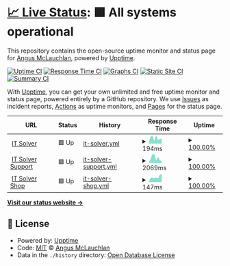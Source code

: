 # [📈 Live Status](https://status.itsolver.net): <!--live status--> **🟩 All systems operational**

This repository contains the open-source uptime monitor and status page for [Angus McLauchlan](https://www.itsolver.net), powered by [Upptime](https://github.com/upptime/upptime).

[![Uptime CI](https://github.com/koj-co/upptime/workflows/Uptime%20CI/badge.svg)](https://github.com/koj-co/upptime/actions?query=workflow%3A%22Uptime+CI%22)
[![Response Time CI](https://github.com/koj-co/upptime/workflows/Response%20Time%20CI/badge.svg)](https://github.com/koj-co/upptime/actions?query=workflow%3A%22Response+Time+CI%22)
[![Graphs CI](https://github.com/koj-co/upptime/workflows/Graphs%20CI/badge.svg)](https://github.com/koj-co/upptime/actions?query=workflow%3A%22Graphs+CI%22)
[![Static Site CI](https://github.com/koj-co/upptime/workflows/Static%20Site%20CI/badge.svg)](https://github.com/koj-co/upptime/actions?query=workflow%3A%22Static+Site+CI%22)
[![Summary CI](https://github.com/koj-co/upptime/workflows/Summary%20CI/badge.svg)](https://github.com/koj-co/upptime/actions?query=workflow%3A%22Summary+CI%22)

With [Upptime](https://upptime.js.org), you can get your own unlimited and free uptime monitor and status page, powered entirely by a GitHub repository. We use [Issues](https://github.com/itsolver/upptime/issues) as incident reports, [Actions](https://github.com/itsolver/upptime/actions) as uptime monitors, and [Pages](https://status.itsolver.net) for the status page.

<!--start: status pages-->
<!-- This summary is generated by Upptime (https://github.com/upptime/upptime) -->
<!-- Do not edit this manually, your changes will be overwritten -->
<!-- prettier-ignore -->
| URL | Status | History | Response Time | Uptime |
| --- | ------ | ------- | ------------- | ------ |
| <img alt="" src="https://favicons.githubusercontent.com/www.itsolver.net" height="13"> [IT Solver](https://www.itsolver.net) | 🟩 Up | [it-solver.yml](https://github.com/itsolver/upptime/commits/HEAD/history/it-solver.yml) | <details><summary><img alt="Response time graph" src="./graphs/it-solver/response-time-week.png" height="20"> 194ms</summary><br><a href="https://status.itsolver.net/history/it-solver"><img alt="Response time 306" src="https://img.shields.io/endpoint?url=https%3A%2F%2Fraw.githubusercontent.com%2Fitsolver%2Fupptime%2FHEAD%2Fapi%2Fit-solver%2Fresponse-time.json"></a><br><a href="https://status.itsolver.net/history/it-solver"><img alt="24-hour response time 103" src="https://img.shields.io/endpoint?url=https%3A%2F%2Fraw.githubusercontent.com%2Fitsolver%2Fupptime%2FHEAD%2Fapi%2Fit-solver%2Fresponse-time-day.json"></a><br><a href="https://status.itsolver.net/history/it-solver"><img alt="7-day response time 194" src="https://img.shields.io/endpoint?url=https%3A%2F%2Fraw.githubusercontent.com%2Fitsolver%2Fupptime%2FHEAD%2Fapi%2Fit-solver%2Fresponse-time-week.json"></a><br><a href="https://status.itsolver.net/history/it-solver"><img alt="30-day response time 242" src="https://img.shields.io/endpoint?url=https%3A%2F%2Fraw.githubusercontent.com%2Fitsolver%2Fupptime%2FHEAD%2Fapi%2Fit-solver%2Fresponse-time-month.json"></a><br><a href="https://status.itsolver.net/history/it-solver"><img alt="1-year response time 306" src="https://img.shields.io/endpoint?url=https%3A%2F%2Fraw.githubusercontent.com%2Fitsolver%2Fupptime%2FHEAD%2Fapi%2Fit-solver%2Fresponse-time-year.json"></a></details> | <details><summary><a href="https://status.itsolver.net/history/it-solver">100.00%</a></summary><a href="https://status.itsolver.net/history/it-solver"><img alt="All-time uptime 99.93%" src="https://img.shields.io/endpoint?url=https%3A%2F%2Fraw.githubusercontent.com%2Fitsolver%2Fupptime%2FHEAD%2Fapi%2Fit-solver%2Fuptime.json"></a><br><a href="https://status.itsolver.net/history/it-solver"><img alt="24-hour uptime 100.00%" src="https://img.shields.io/endpoint?url=https%3A%2F%2Fraw.githubusercontent.com%2Fitsolver%2Fupptime%2FHEAD%2Fapi%2Fit-solver%2Fuptime-day.json"></a><br><a href="https://status.itsolver.net/history/it-solver"><img alt="7-day uptime 100.00%" src="https://img.shields.io/endpoint?url=https%3A%2F%2Fraw.githubusercontent.com%2Fitsolver%2Fupptime%2FHEAD%2Fapi%2Fit-solver%2Fuptime-week.json"></a><br><a href="https://status.itsolver.net/history/it-solver"><img alt="30-day uptime 99.86%" src="https://img.shields.io/endpoint?url=https%3A%2F%2Fraw.githubusercontent.com%2Fitsolver%2Fupptime%2FHEAD%2Fapi%2Fit-solver%2Fuptime-month.json"></a><br><a href="https://status.itsolver.net/history/it-solver"><img alt="1-year uptime 99.93%" src="https://img.shields.io/endpoint?url=https%3A%2F%2Fraw.githubusercontent.com%2Fitsolver%2Fupptime%2FHEAD%2Fapi%2Fit-solver%2Fuptime-year.json"></a></details>
| <img alt="" src="https://favicons.githubusercontent.com/support.itsolver.net" height="13"> [IT Solver Support](https://support.itsolver.net) | 🟩 Up | [it-solver-support.yml](https://github.com/itsolver/upptime/commits/HEAD/history/it-solver-support.yml) | <details><summary><img alt="Response time graph" src="./graphs/it-solver-support/response-time-week.png" height="20"> 2069ms</summary><br><a href="https://status.itsolver.net/history/it-solver-support"><img alt="Response time 1955" src="https://img.shields.io/endpoint?url=https%3A%2F%2Fraw.githubusercontent.com%2Fitsolver%2Fupptime%2FHEAD%2Fapi%2Fit-solver-support%2Fresponse-time.json"></a><br><a href="https://status.itsolver.net/history/it-solver-support"><img alt="24-hour response time 935" src="https://img.shields.io/endpoint?url=https%3A%2F%2Fraw.githubusercontent.com%2Fitsolver%2Fupptime%2FHEAD%2Fapi%2Fit-solver-support%2Fresponse-time-day.json"></a><br><a href="https://status.itsolver.net/history/it-solver-support"><img alt="7-day response time 2069" src="https://img.shields.io/endpoint?url=https%3A%2F%2Fraw.githubusercontent.com%2Fitsolver%2Fupptime%2FHEAD%2Fapi%2Fit-solver-support%2Fresponse-time-week.json"></a><br><a href="https://status.itsolver.net/history/it-solver-support"><img alt="30-day response time 2079" src="https://img.shields.io/endpoint?url=https%3A%2F%2Fraw.githubusercontent.com%2Fitsolver%2Fupptime%2FHEAD%2Fapi%2Fit-solver-support%2Fresponse-time-month.json"></a><br><a href="https://status.itsolver.net/history/it-solver-support"><img alt="1-year response time 1955" src="https://img.shields.io/endpoint?url=https%3A%2F%2Fraw.githubusercontent.com%2Fitsolver%2Fupptime%2FHEAD%2Fapi%2Fit-solver-support%2Fresponse-time-year.json"></a></details> | <details><summary><a href="https://status.itsolver.net/history/it-solver-support">100.00%</a></summary><a href="https://status.itsolver.net/history/it-solver-support"><img alt="All-time uptime 99.90%" src="https://img.shields.io/endpoint?url=https%3A%2F%2Fraw.githubusercontent.com%2Fitsolver%2Fupptime%2FHEAD%2Fapi%2Fit-solver-support%2Fuptime.json"></a><br><a href="https://status.itsolver.net/history/it-solver-support"><img alt="24-hour uptime 100.00%" src="https://img.shields.io/endpoint?url=https%3A%2F%2Fraw.githubusercontent.com%2Fitsolver%2Fupptime%2FHEAD%2Fapi%2Fit-solver-support%2Fuptime-day.json"></a><br><a href="https://status.itsolver.net/history/it-solver-support"><img alt="7-day uptime 100.00%" src="https://img.shields.io/endpoint?url=https%3A%2F%2Fraw.githubusercontent.com%2Fitsolver%2Fupptime%2FHEAD%2Fapi%2Fit-solver-support%2Fuptime-week.json"></a><br><a href="https://status.itsolver.net/history/it-solver-support"><img alt="30-day uptime 99.73%" src="https://img.shields.io/endpoint?url=https%3A%2F%2Fraw.githubusercontent.com%2Fitsolver%2Fupptime%2FHEAD%2Fapi%2Fit-solver-support%2Fuptime-month.json"></a><br><a href="https://status.itsolver.net/history/it-solver-support"><img alt="1-year uptime 99.90%" src="https://img.shields.io/endpoint?url=https%3A%2F%2Fraw.githubusercontent.com%2Fitsolver%2Fupptime%2FHEAD%2Fapi%2Fit-solver-support%2Fuptime-year.json"></a></details>
| <img alt="" src="https://favicons.githubusercontent.com/shop.itsolver.net" height="13"> [IT Solver Shop](https://shop.itsolver.net) | 🟩 Up | [it-solver-shop.yml](https://github.com/itsolver/upptime/commits/HEAD/history/it-solver-shop.yml) | <details><summary><img alt="Response time graph" src="./graphs/it-solver-shop/response-time-week.png" height="20"> 147ms</summary><br><a href="https://status.itsolver.net/history/it-solver-shop"><img alt="Response time 208" src="https://img.shields.io/endpoint?url=https%3A%2F%2Fraw.githubusercontent.com%2Fitsolver%2Fupptime%2FHEAD%2Fapi%2Fit-solver-shop%2Fresponse-time.json"></a><br><a href="https://status.itsolver.net/history/it-solver-shop"><img alt="24-hour response time 118" src="https://img.shields.io/endpoint?url=https%3A%2F%2Fraw.githubusercontent.com%2Fitsolver%2Fupptime%2FHEAD%2Fapi%2Fit-solver-shop%2Fresponse-time-day.json"></a><br><a href="https://status.itsolver.net/history/it-solver-shop"><img alt="7-day response time 147" src="https://img.shields.io/endpoint?url=https%3A%2F%2Fraw.githubusercontent.com%2Fitsolver%2Fupptime%2FHEAD%2Fapi%2Fit-solver-shop%2Fresponse-time-week.json"></a><br><a href="https://status.itsolver.net/history/it-solver-shop"><img alt="30-day response time 200" src="https://img.shields.io/endpoint?url=https%3A%2F%2Fraw.githubusercontent.com%2Fitsolver%2Fupptime%2FHEAD%2Fapi%2Fit-solver-shop%2Fresponse-time-month.json"></a><br><a href="https://status.itsolver.net/history/it-solver-shop"><img alt="1-year response time 208" src="https://img.shields.io/endpoint?url=https%3A%2F%2Fraw.githubusercontent.com%2Fitsolver%2Fupptime%2FHEAD%2Fapi%2Fit-solver-shop%2Fresponse-time-year.json"></a></details> | <details><summary><a href="https://status.itsolver.net/history/it-solver-shop">100.00%</a></summary><a href="https://status.itsolver.net/history/it-solver-shop"><img alt="All-time uptime 100.00%" src="https://img.shields.io/endpoint?url=https%3A%2F%2Fraw.githubusercontent.com%2Fitsolver%2Fupptime%2FHEAD%2Fapi%2Fit-solver-shop%2Fuptime.json"></a><br><a href="https://status.itsolver.net/history/it-solver-shop"><img alt="24-hour uptime 100.00%" src="https://img.shields.io/endpoint?url=https%3A%2F%2Fraw.githubusercontent.com%2Fitsolver%2Fupptime%2FHEAD%2Fapi%2Fit-solver-shop%2Fuptime-day.json"></a><br><a href="https://status.itsolver.net/history/it-solver-shop"><img alt="7-day uptime 100.00%" src="https://img.shields.io/endpoint?url=https%3A%2F%2Fraw.githubusercontent.com%2Fitsolver%2Fupptime%2FHEAD%2Fapi%2Fit-solver-shop%2Fuptime-week.json"></a><br><a href="https://status.itsolver.net/history/it-solver-shop"><img alt="30-day uptime 100.00%" src="https://img.shields.io/endpoint?url=https%3A%2F%2Fraw.githubusercontent.com%2Fitsolver%2Fupptime%2FHEAD%2Fapi%2Fit-solver-shop%2Fuptime-month.json"></a><br><a href="https://status.itsolver.net/history/it-solver-shop"><img alt="1-year uptime 100.00%" src="https://img.shields.io/endpoint?url=https%3A%2F%2Fraw.githubusercontent.com%2Fitsolver%2Fupptime%2FHEAD%2Fapi%2Fit-solver-shop%2Fuptime-year.json"></a></details>

<!--end: status pages-->

[**Visit our status website →**](https://status.itsolver.net)

## 📄 License

- Powered by: [Upptime](https://github.com/upptime/upptime)
- Code: [MIT](./LICENSE) © [Angus McLauchlan](https://www.itsolver.net)
- Data in the `./history` directory: [Open Database License](https://opendatacommons.org/licenses/odbl/1-0/)
